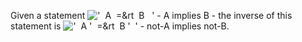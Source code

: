 Given a statement
!['  A  =&rt  B   '](../dictionary/equation_images/2493.1..png) - A
implies B - the inverse of this statement is
!['  A '  =&rt  B '  '](../dictionary/equation_images/2493.2..png) -
not-A implies not-B.
